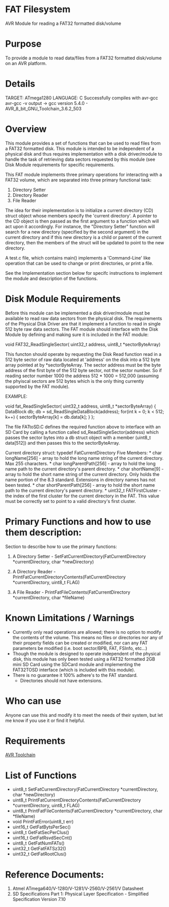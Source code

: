 # FAT Filesystem
AVR Module for reading a FAT32 formatted disk/volume

# Purpose
To provide a module to read data/files from a FAT32 formatted disk/volume on an AVR platform.

# Details
TARGET: ATmega1280
LANGUAGE: C 
Successfully compiles with avr-gcc 
avr-gcc -v output -> gcc version 5.4.0 - AVR_8_bit_GNU_Toolchain_3.6.2_503

# Overview
This module provides a set of functions that can be used to read files from a FAT32 formatted disk. This module is intended to be independent of a physical disk and thus requires implementation with a disk driver/module to handle the task of retrieving data sectors requested by this module (see Disk Module requirements for specific requirements. 

This FAT module implements three primary operations for interacting with a FAT32 volume, which are separated into three primary functional task:

1) Directory Setter
2) Directory Reader
3) File Reader

The idea for their implementation is to initialize a current directory (CD) struct object whose members specify the 'current directory'.  A pointer to the CD object is then passed as the first argument to a function which will act upon it accordingly.  For instance, the "Directory Setter" function will search for a new directory (specified by the second argument) in the current directory and if this new directory is a child or parent of the current directory, then the members of the struct will be updated to point to the new directory.

A test.c file, which contains main() implements a 'Command-Line' like operation that can be used to change or print directories, or print a file.

See the Implementation section below for specifc instructions to implement the module and description of the functions.

# Disk Module Requirements
Before this module can be implemented a disk driver/module must be available to read raw data sectors from the physical disk. The requirements of the Physical Disk Driver are that it implement a function to read in single 512 byte raw data sectors. The FAT module should interface with the Disk Module by defining and making sure it is included in the FAT module: 

void FAT32_ReadSingleSector( uint32_t address, uint8_t *sectorByteArray)

This functon should operate by requesting the Disk Read function read in a 512 byte sector of raw data located at 'address' on the disk into a 512 byte array pointed at by *sectorByteArray.  The sector address must be the byte address of the first byte of the 512 byte sector, not the sector number.  So if reading sector number 1000 the address 512 * 1000 = 512,000 (assuming the phyiscal sectors are 512 bytes which is the only thing currently supported by the FAT module).

EXAMPLE:

void fat_ReadSingleSector( uint32_t address, uint8_t *sectorByteArray)
{
    DataBlock db;
    db = sd_ReadSingleDataBlock(address);
    for(int k = 0; k < 512; k++) { sectorByteArray[k] = db.data[k]; }
};

The file FATtoSD.C defines the required function above to interface with an SD Card by calling a function called sd_ReadSingleSector(address) which passes the sector bytes into a db struct object with a member (uint8_t data[512]) and then passes this to the sectorByteArray.


Current directory struct: 
typedef FatCurrentDirectory
Five Members:
    * char longName[256] - array to hold the long name string of the current directory. Max 255 characters.
    * char longParentPath[256] - array to hold the long name path to the current directory's parent directory.
    * char shortName[9] - array to hold the short name string of the current directory. Only holds the name portion of the 8.3 standard. Extensions in directory names has not been tested.
    * char shortParentPath[256] - array to hold the short name path to the current directory's parent directory.
    * uint32_t FATFirstCluster - the index of the first cluster for the current directory in the FAT.  This value must be correctly set to point to a valid directory's first cluster.


# Primary Functions and how to use them description:
Section to describe how to use the primary functions:

1) A Directory Setter - SetFatCurrentDirectory(FatCurrentDirectory *currentDirectory, char *newDirectory)

2) A Directory Reader - PrintFatCurrentDirectoryContents(FatCurrentDirectory *currentDirectory, uint8_t FLAG)
3) A File Reader      - PrintFatFileContents(FatCurrentDirectory *currentDirectory, char *fileName)


# Known Limitations / Warnings
* Currently only read operations are allowed; there is no option to modify the contents of the volume. This means no files or directories nor any of their property fields can be created or modified, nor can any FAT parameters be modified (i.e. boot sector/BPB, FAT, FSInfo, etc...)
* Though the module is designed to operate independent of the physical disk, this module has only been tested using a FAT32 formatted 2GB mini SD Card using the SDCard module and implementing the FAT32TOSD interface (which is included with this module).
* There is no guarantee it 100% adhere's to the FAT standard.
    * Directories should not have extensions. 

# Who can use
Anyone can use this and modify it to meet the needs of their system, but let me know if you use it or find it helpful.

# Requirements
[AVR Toolchain](https://github.com/osx-cross/homebrew-avr)

# List of Functions
* uint8_t   SetFatCurrentDirectory(FatCurrentDirectory *currentDirectory, char *newDirectory)
* uint8_t   PrintFatCurrentDirectoryContents(FatCurrentDirectory *currentDirectory, uint8_t FLAG)
* uint8_t   PrintFatFileContents(FatCurrentDirectory *currentDirectory, char *fileName)
* void      PrintFatError(uint8_t err)
* uint16_t  GetFatBytsPerSec()
* uint8_t   GetFatSecPerClus()
* uint16_t  GetFatRsvdSecCnt()
* uint8_t   GetFatNumFATs()
* uint32_t  GetFatFATSz32()
* uint32_t  GetFatRootClus()

# Reference Documents:
1) Atmel ATmega640/V-1280/V-1281/V-2560/V-2561/V Datasheet
2) SD Specifications Part 1: Physical Layer Specification - Simplified Specification Version 7.10

